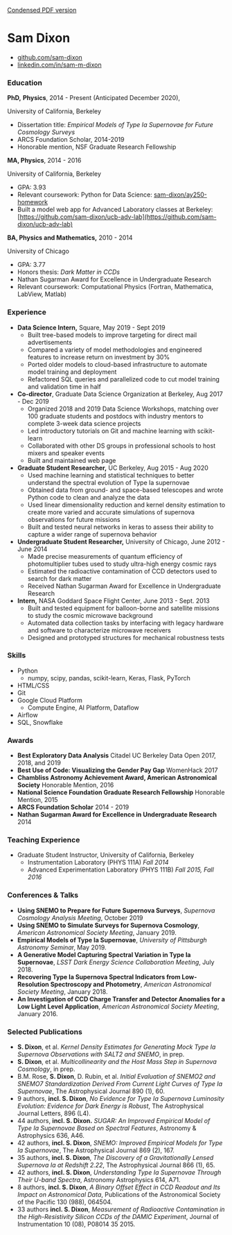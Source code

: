 [Condensed PDF version](https://github.com/sam-dixon/resume/blob/master/resume072320.pdf)

# Sam Dixon

* [github.com/sam-dixon](https://github.com/sam-dixon)
* [linkedin.com/in/sam-m-dixon](https://www.linkedin.com/in/sam-m-dixon/)

### Education

**PhD,** **Physics**, 2014 - Present (Anticipated December 2020),

University of California, Berkeley

* Dissertation title: *Empirical Models of Type Ia Supernovae for Future Cosmology Surveys*
* ARCS Foundation Scholar, 2014-2019
* Honorable mention, NSF Graduate Research Fellowship

**MA, Physics**, 2014 - 2016

University of California, Berkeley

* GPA: 3.93
* Relevant coursework: Python for Data Science: [sam-dixon/ay250-homework](https://github.com/sam-dixon/ay250-homework)
* Built a model web app for Advanced Laboratory classes at Berkeley: [https://github.com/sam-dixon/ucb-adv-lab](https://github.com/sam-dixon/ucb-adv-lab)

**BA, Physics and Mathematics,** 2010 - 2014

University of Chicago

* GPA: 3.77
* Honors thesis: *Dark Matter in CCDs*
* Nathan Sugarman Award for Excellence in Undergraduate Research
* Relevant coursework: Computational Physics (Fortran, Mathematica, LabView, Matlab)

### Experience

- **Data Science Intern,** Square, May 2019 - Sept 2019
    - Built tree-based models to improve targeting for direct mail advertisements
    - Compared a variety of model methodologies and engineered features to increase return on investment by 30%
    - Ported older models to cloud-based infrastructure to automate model training and deployment
    - Refactored SQL queries and parallelized code to cut model training and validation time in half
- **Co-director**, Graduate Data Science Organization at Berkeley, Aug 2017 - Dec 2019
    - Organized 2018 and 2019 Data Science Workshops, matching over 100 graduate students and postdocs with industry mentors to complete 3-week data science projects
    - Led introductory tutorials on Git and machine learning with scikit-learn
    - Collaborated with other DS groups in professional schools to host mixers and
    speaker events
    - Built and maintained web page
- **Graduate Student Researcher,** UC Berkeley, Aug 2015 - Aug 2020
    - Used machine learning and statistical techniques to better understand the spectral evolution of Type Ia supernovae
    - Obtained data from ground- and space-based telescopes and wrote Python code to clean and analyze the data
    - Used linear dimensionality reduction and kernel density estimation to create more varied and accurate simulations of supernova observations for future missions
    - Built and tested neural networks in keras to assess their ability to capture a wider range of supernova behavior
- **Undergraduate Student Researcher,** University of Chicago, June 2012 - June 2014
    - Made precise measurements of quantum efficiency of photomultiplier tubes
    used to study ultra-high energy cosmic rays
    - Estimated the radioactive contamination of CCD detectors used to search
    for dark matter
    - Received Nathan Sugarman Award for Excellence in Undergraduate Research
- **Intern,** NASA Goddard Space Flight Center, June 2013 - Sept. 2013
    - Built and tested equipment for balloon-borne and satellite missions to study the cosmic microwave background
    - Automated data collection tasks by interfacing with legacy hardware and software to characterize microwave receivers
    - Designed and prototyped structures for mechanical robustness tests

### Skills

- Python
    - numpy, scipy, pandas, scikit-learn, Keras, Flask, PyTorch
- HTML/CSS
- Git
- Google Cloud Platform
    - Compute Engine, AI Platform, Dataflow
- Airflow
- SQL, Snowflake

### Awards

- **Best Exploratory Data Analysis**
Citadel UC Berkeley Data Open 2017, 2018, and 2019
- **Best Use of Code: Visualizing the Gender Pay Gap**
WomenHack 2017
- **Chambliss Astronomy Achievement Award, American Astronomical Society**
Honorable Mention, 2016
- **National Science Foundation Graduate Research Fellowship**
Honorable Mention, 2015
- **ARCS Foundation Scholar**
2014 - 2019
- **Nathan Sugarman Award for Excellence in Undergraduate Research**
2014

### Teaching Experience

- Graduate Student Instructor, University of California, Berkeley
    - Instrumentation Laboratory (PHYS 111A) *Fall 2014*
    - Advanced Experimentation Laboratory (PHYS 111B) *Fall 2015, Fall 2016*

### Conferences & Talks

- **Using SNEMO to Prepare for Future Supernova Surveys**, *Supernova Cosmology Analysis Meeting*, October 2019
- **Using SNEMO to Simulate Surveys for Supernova Cosmology**, *American Astronomical Society Meeting*, January 2019.
- **Empirical Models of Type Ia Supernovae**, *University of Pittsburgh Astronomy Semina*r, May 2019.
- **A Generative Model Capturing Spectral Variation in Type Ia Supernovae**, *LSST Dark Energy Science Collaboration Meeting*, July 2018.
- **Recovering Type Ia Supernova Spectral Indicators from Low-Resolution Spectroscopy and Photometry**, *American Astronomical Society Meeting*, January 2018.
- **An Investigation of CCD Charge Transfer and Detector Anomalies for a Low Light Level Application**, *American Astronomical Society Meeting*, January 2016.

### Selected Publications

- **S. Dixon**, et al. *Kernel Density Estimates for Generating Mock Type Ia Supernova Observations with SALT2 and SNEMO*, in prep.
- **S. Dixon**, et al. *Multicollinearity and the Host Mass Step in Supernova Cosmology*, in prep.
- B.M. Rose, **S. Dixon**, D. Rubin, et al. *Initial Evaluation of SNEMO2 and SNEMO7 Standardization Derived From Current Light Curves of Type Ia Supernovae*, The Astrophysical Journal 890 (1), 60.
- 9 authors, **incl. S. Dixon**, *No Evidence for Type Ia Supernova Luminosity Evolution: Evidence for Dark Energy is Robust*, The Astrophysical Journal Letters, 896 (L4).
- 44 authors, **incl. S. Dixon.** *SUGAR: An Improved Empirical Model of Type Ia Supernovae Based on Spectral Features*, Astronomy & Astrophysics 636, A46.
- 42 authors, **incl. S. Dixon**, *SNEMO: Improved Empirical Models for Type Ia Supernovae*, The Astrophysical Journal 869 (2), 167.
- 35 authors, **incl. S. Dixon**, *The Discovery of a Gravitationally Lensed Supernova Ia at Redshift 2.22*, The Astrophysical Journal 866 (1), 65.
- 42 authors, **incl. S. Dixon**, *Understanding Type Ia Supernovae Through Their U-band Spectra*, Astronomy Astrophysics 614, A71.
- 8 authors, **incl. S. Dixon**, *A Binary Offset Effect in CCD Readout and Its Impact on Astronomical Data*, Publications of the Astronomical Society of the Pacific 130 (988), 064504.
- 33 authors **incl. S. Dixon**, *Measurement of Radioactive Contamination in the High-Resistivity Silicon CCDs of the DAMIC Experiment*, Journal of Instrumentation 10 (08), P08014 35 2015.